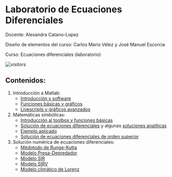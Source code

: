 # Laboratorio de Ecuaciones Diferenciales

Docente: Alexandra Catano-Lopez

Diseño de elementos del curso: Carlos Mario Vélez y José Manuel Escorcia

Curso: Ecuaciones diferenciales (laboratorio)

![visitors](https://page-views.glitch.me/badge?page_id=alexacl95/EcuacionesDiferencialesLab)

## Contenidos: 

1. Introducción a Matlab: 
	- [Introducción y software](https://alexacl95.github.io/EcuacionesDiferencialesLab/HTML/IntroMatlab.html)
	- [Funciones básicas y gráficos](https://alexacl95.github.io/EcuacionesDiferencialesLab/HTML/FuncBase.html)
	- [Livescripts y gráficos avanzados](https://alexacl95.github.io/EcuacionesDiferencialesLab/HTML/LiveScripts.html)
2. Matemáticas simbólicas: 
	- [Introducción al toolbox y funciones básicas](https://alexacl95.github.io/EcuacionesDiferencialesLab/HTML/IntroMathSym.html)
	- [Solución de ecuaciones diferenciales](https://alexacl95.github.io/EcuacionesDiferencialesLab/HTML/SoluDiff.html) y algunas [soluciones analíticas](https://alexacl95.github.io/EcuacionesDiferencialesLab/HTML/SolucionesAnaliticasEjemplos.html)
	- [Ejemplo aplicado](https://alexacl95.github.io/EcuacionesDiferencialesLab/HTML/EjemploMasaResorte.html)
    - [Solución de ecuaciones diferenciales de orden superior](https://alexacl95.github.io/EcuacionesDiferencialesLab/HTML/EcuacionesOrdenSuperior.html)
3. Solución numérica de ecuaciones diferenciales:
	- [Médotodo de Runge-Kutta](https://alexacl95.github.io/EcuacionesDiferencialesLab/HTML/SlnNumericaEDO.html)
    - [Modelo Presa-Depredador](https://alexacl95.github.io/EcuacionesDiferencialesLab/HTML/ModeloPresaDepredador.html)
    - [Modelo SIR](https://alexacl95.github.io/EcuacionesDiferencialesLab/HTML/ModeloSIR.html)
    - [Modelo SIRV](https://alexacl95.github.io/EcuacionesDiferencialesLab/HTML/ModeloSIRV.html)
    - [Modelo climático de Lorenz](https://alexacl95.github.io/EcuacionesDiferencialesLab/HTML/Lorenz.html)


